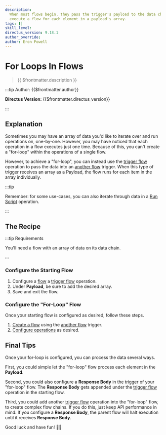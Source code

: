 ```yaml
---
description:
  When most flows begin, they pass the trigger's payload to the data chain and execute once. This recipe explains how to
  execute a flow for each element in a payload's array.
tags: []
skill_level:
directus_version: 9.18.1
author_override:
author: Eron Powell
---
```


# For Loops In Flows

> {{ $frontmatter.description }}

:::tip Author: {{$frontmatter.author}}

<!-- **Skill Level:** {{$frontmatter.skill_level}}\ -->

**Directus Version:** {{$frontmatter.directus_version}}

<!-- **Tags:** {{$frontmatter.tags.join(", ")}} -->

:::

## Explanation

<!--
See the VitePress docs to learn about its markdown options:
https://vitepress.vuejs.org/guide/markdown
-->

Sometimes you may have an array of data you'd like to iterate over and run operations on, one-by-one. However, you may
have noticed that each operation in a flow executes just one time. Because of this, you can't create a "for-loop" within
the operations of a single flow.

However, to achieve a "for-loop", you can instead use the [trigger flow](/app/flows/operations#trigger-flow) operation
to pass the data into an [another flow](/app/flows/triggers#another-flow) trigger. When this type of trigger receives an
array as a Payload, the flow runs for each item in the array individually.

:::tip

Remember: for some use-cases, you can also iterate through data in a [Run Script](/app/flows/operations#run-script)
operation.

:::

## The Recipe

:::tip Requirements

You'll need a flow with an array of data on its data chain.

:::

<!--
<video autoplay playsinline muted loop controls>
	<source src="" type="video/mp4" />
</video>

VIDEO IS OPTIONAL: delete if not needed
-->

### Configure the Starting Flow

1. Configure a [flow](/app/flows#configure-a-flow) a [trigger flow](/app/flows/operations#trigger-flow) operation.
2. Under **Payload**, be sure to add the desired array.
3. Save and exit the flow.

### Configure the "For-Loop" Flow

Once your starting flow is configured as desired, follow these steps.

1. [Create a flow](/app/flows#create-a-flow) using the [another flow](/app/flows/triggers#another-flow) trigger.
2. [Configure operations](/app/flows#configure-an-operation) as desired.

## Final Tips

Once your for-loop is configured, you can process the data several ways.

First, you could simple let the "for-loop" flow process each element in the **Payload**.

Second, you could also configure a **Response Body** in the trigger of your "for-loop" flow. The **Response Body** gets
appended under the [trigger flow](/app/flows/operations#trigger-flow) operation in the starting flow.

Third, you could add another [trigger flow](/app/flows/operations#trigger-flow) operation into the "for-loop" flow, to
create complex flow chains. If you do this, just keep API performance in mind. If you configure a **Response Body**, the
parent flow will halt execution until it receives **Response Body**.

Good luck and have fun! :cook:
